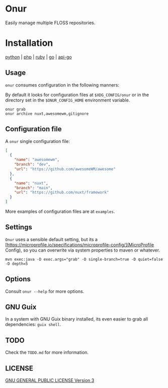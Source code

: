 <!--
Onur is free software: you can redistribute it and/or modify
it under the terms of the GNU General Public License as published by
the Free Software Foundation, either version 3 of the License, or
(at your option) any later version.

Onur is distributed in the hope that it will be useful,
but WITHOUT ANY WARRANTY; without even the implied warranty of
MERCHANTABILITY or FITNESS FOR A PARTICULAR PURPOSE.  See the
GNU General Public License for more details.

You should have received a copy of the GNU General Public License
along with Onur. If not, see <https://www.gnu.org/licenses/>.
-->

# Onur

Easily manage multiple FLOSS repositories.

# Installation

[python](https://gitlab.com/easbarba/onur) |
[php](https://gitlab.com/easbarba/onur_php) | [ruby](https://gitlab.com/easbarba/qas.rb) | [go](https://gitlab.com/easbarba/qas_go) | [api-go](https://gitlab.com/easbarba/qas_api_go)

## Usage

`onur` consumes configuration in the following manners:

By default it looks for configuration files at `$XDG_CONFIG/onur` or in the
directory set in the `$ONUR_CONFIG_HOME` environment variable.

```shell
onur grab
onur archive nuxt,awesomewm,gitignore
```

## Configuration file

A `onur` single configuration file:

```json
[
  {
    "name": "awesomewm",
    "branch": "dev",
    "url": "https://github.com/awesomeWM/awesome"
  },
  {
    "name": "nuxt",
    "branch": "main",
    "url": "https://github.com/nuxt/framework"
  }
]
```

More examples of configuration files are at `examples`.

## Settings

`Onur` uses a sensible default setting, but its a
[https://microprofile.io/specifications/microprofile-config/](MicroProfile
Config), so you can overwrite via system properties to maven or whatever.

`mvn exec:java -D exec.args="grab" -D single-branch=true -D quiet=false -D depth=5`

## Options

Consult `onur --help` for more options.

## GNU Guix

In a system with GNU Guix binary installed, its even easier to grab all
dependencies: `guix shell`.

## TODO

Check the `TODO.md` for more information.

## LICENSE

[GNU GENERAL PUBLIC LICENSE Version 3](https://www.gnu.org/licenses/gpl-3.0.en.html)
